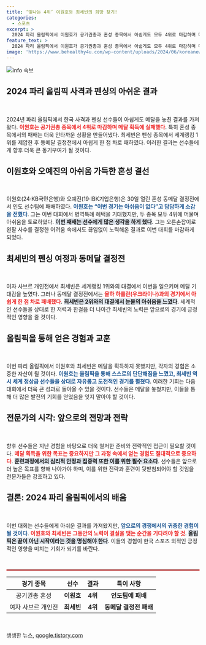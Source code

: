 ```yaml
---
title: ‘빛나는 4위’ 이원호와 최세빈의 희망 찾기!
categories:
  - 스포츠
excerpt: >
  2024 파리 올림픽에서 이원호가 공기권총과 혼성 종목에서 아쉽게도 모두 4위로 마감하며 메달을 놓쳤다. 최세빈 또한 펜싱에서 1점 차로 동메달을 아쉽게 잃었다. 그들의 눈물 속에 담긴 진한 아쉬움은 올림픽의 매서운 현실을 그대로 보여준다.
feature_text: >
  2024 파리 올림픽에서 이원호가 공기권총과 혼성 종목에서 아쉽게도 모두 4위로 마감하며 메달을 놓쳤다. 최세빈 또한 펜싱에서 1점 차로 동메달을 아쉽게 잃었다. 그들의 눈물 속에 담긴 진한 아쉬움은 올림픽의 매서운 현실을 그대로 보여준다.
image: 'https://www.behealthy4u.com/wp-content/uploads/2024/06/koreanews.jpg'
---
```


<p><img src="https://www.behealthy4u.com/wp-content/uploads/2024/06/koreanews.jpg" alt="info 속보" /></p>

<h2 data-ke-size="size26">2024 파리 올림픽 사격과 펜싱의 아쉬운 결과</h2>

<p data-ke-size="size16">&nbsp;</p>

<p>2024년 파리 올림픽에서 한국 사격과 펜싱 선수들이 아쉽게도 메달을 놓친 결과를 가져왔다. <b><span style="color: #ee2323;">이원호는 공기권총 종목에서 4위로 마감하며 메달 획득에 실패했다</span></b>. 특히 혼성 종목에서의 패배는 더욱 안타까운 상황을 만들어냈다. 최세빈은 펜싱 종목에서 세계랭킹 1위를 제압한 후 동메달 결정전에서 아쉽게 한 점 차로 패하였다. 이러한 결과는 선수들에게 향후 더욱 큰 동기부여가 될 것이다.</p>

<h2 data-ke-size="size26">이원호와 오예진의 아쉬움 가득한 혼성 결선</h2>

<p data-ke-size="size16">&nbsp;</p>

<p>이원호(24·KB국민은행)와 오예진(19·IBK기업은행)은 30일 열린 혼성 동메달 결정전에서 인도 선수팀에 패배하였다. <b><span style="color: #1a5490;">이원호는 “이번 경기는 아쉬움이 없다”고 담담하게 소감을 전했다</span></b>. 그는 이번 대회에서 병역특례 혜택을 기대했지만, 두 종목 모두 4위에 머물며 아쉬움을 토로하였다. <b><span style="background-color: #21538527;">이번 패배는 선수에게 많은 생각을 하게 했다</span></b>. 그는 오른손잡이로 왼팔 사수를 결정한 어려움 속에서도 끊임없이 노력해온 결과로 이번 대회를 마감하게 되었다.</p>

<h2 data-ke-size="size26">최세빈의 펜싱 여정과 동메달 결정전</h2>

<p data-ke-size="size16">&nbsp;</p>

<p>여자 사브르 개인전에서 최세빈은 세계랭킹 1위와의 대결에서 이변을 일으키며 메달 기대감을 높였다. 그러나 동메달 결정전에서는 <b><span style="color: #ee2323;">올하 하를란(우크라이나)과의 경기에서 아쉽게 한 점 차로 패배했다</span></b>. <b><span style="background-color: #21538527;">최세빈은 2위와의 대결에서 눈물의 아쉬움을 느꼈다</span></b>. 세계적인 선수들을 상대로 한 저력과 한걸음 더 나아간 최세빈의 노력은 앞으로의 경기에 긍정적인 영향을 줄 것이다.</p>

<h2 data-ke-size="size26">올림픽을 통해 얻은 경험과 교훈</h2>

<p data-ke-size="size16">&nbsp;</p>

<p>이번 파리 올림픽에서 이원호와 최세빈은 메달을 획득하지 못했지만, 각자의 경험은 소중한 자산이 될 것이다. <b><span style="color: #1a5490;">이원호는 올림픽을 통해 스스로의 단단해짐을 느꼈고, 최세빈 역시 세계 정상급 선수들을 상대로 자유롭고 도전적인 경기를 펼쳤다</span></b>. 이러한 기회는 다음 대회에서 더욱 큰 성과로 돌아올 수 있을 것이다. 선수들은 메달을 놓쳤지만, 이들을 통해 더 많은 발전의 기회를 얻었음을 잊지 말아야 할 것이다.</p>

<h2 data-ke-size="size26">전문가의 시각: 앞으로의 전망과 전략</h2>

<p data-ke-size="size16">&nbsp;</p>

<p>향후 선수들은 지난 경험을 바탕으로 더욱 철저한 준비와 전략적인 접근이 필요할 것이다. <b><span style="color: #ee2323;">메달 획득을 위한 목표는 중요하지만 그 과정 속에서 얻는 경험도 절대적으로 중요하다</span></b>. <b><span style="background-color: #21538527;">훈련과정에서의 심리적 안정과 집중력 또한 이를 위한 필수 요소다</span></b>. 선수들은 앞으로 더 높은 목표를 향해 나아가야 하며, 이를 위한 전략과 훈련이 뒷받침되어야 할 것임을 전문가들은 강조하고 있다.</p>

<h2 data-ke-size="size26">결론: 2024 파리 올림픽에서의 배움</h2>

<p data-ke-size="size16">&nbsp;</p>

<p>이번 대회는 선수들에게 아쉬운 결과를 가져왔지만, <b><span style="color: #1a5490;">앞으로의 경쟁에서의 귀중한 경험이 될 것이다</span></b>. <b><span style="color: #ee2323;">이원호와 최세빈은 그동안의 노력이 결실을 맺는 순간을 기다려야 할 것</span></b>. <b><span style="background-color: #21538527;">올림픽은 끝이 아닌 시작이라는 것을 명심해야 한다</span></b>. 이들의 경험이 한국 스포츠 외적인 긍정적인 영향을 미치는 기회가 되기를 바란다.</p>

<p data-ke-size="size16">&nbsp;</p>

<hr style="border: 1px solid #ee2323;"/>

<table style="width: 100%;">
    <thead>
        <tr>
            <th style="text-align: center;">경기 종목</th>
            <th style="text-align: center;">선수</th>
            <th style="text-align: center;">결과</th>
            <th style="text-align: center;">특이 사항</th>
        </tr>
    </thead>
    <tbody>
        <tr>
            <td style="text-align: center;">공기권총 혼성</td>
            <td style="text-align: center;"><b>이원호</b></td>
            <td style="text-align: center;"><b>4위</b></td>
            <td style="text-align: center;"><b>인도팀에 패배</b></td>
        </tr>
        <tr>
            <td style="text-align: center;">여자 사브르 개인전</td>
            <td style="text-align: center;"><b>최세빈</b></td>
            <td style="text-align: center;"><b>4위</b></td>
            <td style="text-align: center;"><b>동메달 결정전 패배</b></td>
        </tr>
    </tbody>
</table>

<p data-ke-size="size16">&nbsp;</p>
생생한 뉴스, <a href="https://qoogle.tistory.com" rel="dofollow">qoogle.tistory.com</a>


